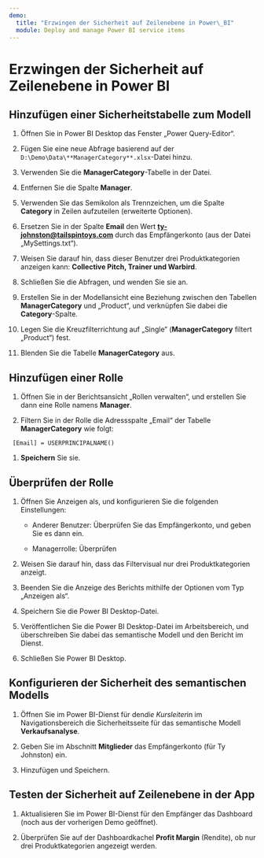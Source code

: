 ```yaml
---
demo:
  title: "Erzwingen der Sicherheit auf Zeilenebene in Power\_BI"
  module: Deploy and manage Power BI service items
---
```


# Erzwingen der Sicherheit auf Zeilenebene in Power BI

## Hinzufügen einer Sicherheitstabelle zum Modell

1. Öffnen Sie in Power BI Desktop das Fenster „Power Query-Editor“.

1. Fügen Sie eine neue Abfrage basierend auf der `D:\Demo\Data\**ManagerCategory**.xlsx`-Datei hinzu.

1. Verwenden Sie die **ManagerCategory**-Tabelle in der Datei.

1. Entfernen Sie die Spalte **Manager**.

1. Verwenden Sie das Semikolon als Trennzeichen, um die Spalte **Category** in Zeilen aufzuteilen (erweiterte Optionen).

1. Ersetzen Sie in der Spalte **Email** den Wert **<ty-johnston@tailspintoys.com>** durch das Empfängerkonto (aus der Datei „MySettings.txt“).

1. Weisen Sie darauf hin, dass dieser Benutzer drei Produktkategorien anzeigen kann: **Collective Pitch, Trainer und Warbird**.

1. Schließen Sie die Abfragen, und wenden Sie sie an.

1. Erstellen Sie in der Modellansicht eine Beziehung zwischen den Tabellen **ManagerCategory** und „Product“, und verknüpfen Sie dabei die **Category**-Spalte.

1. Legen Sie die Kreuzfilterrichtung auf „Single“ (**ManagerCategory** filtert „Product“) fest.

1. Blenden Sie die Tabelle **ManagerCategory** aus.

## Hinzufügen einer Rolle

1. Öffnen Sie in der Berichtsansicht „Rollen verwalten“, und erstellen Sie dann eine Rolle namens **Manager**.

1. Filtern Sie in der Rolle die Adressspalte „Email“ der Tabelle **ManagerCategory** wie folgt:

  ```dax
   [Email] = USERPRINCIPALNAME()
   ```

1. **Speichern** Sie sie.

## Überprüfen der Rolle

1. Öffnen Sie Anzeigen als, und konfigurieren Sie die folgenden Einstellungen:

    - Anderer Benutzer: Überprüfen Sie das Empfängerkonto, und geben Sie es dann ein.

    - Managerrolle: Überprüfen

1. Weisen Sie darauf hin, dass das Filtervisual nur drei Produktkategorien anzeigt.

1. Beenden Sie die Anzeige des Berichts mithilfe der Optionen vom Typ „Anzeigen als“.

1. Speichern Sie die Power BI Desktop-Datei.

1. Veröffentlichen Sie die Power BI Desktop-Datei im Arbeitsbereich, und überschreiben Sie dabei das semantische Modell und den Bericht im Dienst.

1. Schließen Sie Power BI Desktop.

## Konfigurieren der Sicherheit des semantischen Modells

1. Öffnen Sie im Power BI-Dienst für den*die Kursleiter*in im Navigationsbereich die Sicherheitsseite für das semantische Modell **Verkaufsanalyse**.

1. Geben Sie im Abschnitt **Mitglieder** das Empfängerkonto (für Ty Johnston) ein.

1. Hinzufügen und Speichern.

## Testen der Sicherheit auf Zeilenebene in der App

1. Aktualisieren Sie im Power BI-Dienst für den Empfänger das Dashboard (noch aus der vorherigen Demo geöffnet).

1. Überprüfen Sie auf der Dashboardkachel **Profit Margin** (Rendite), ob nur drei Produktkategorien angezeigt werden.
